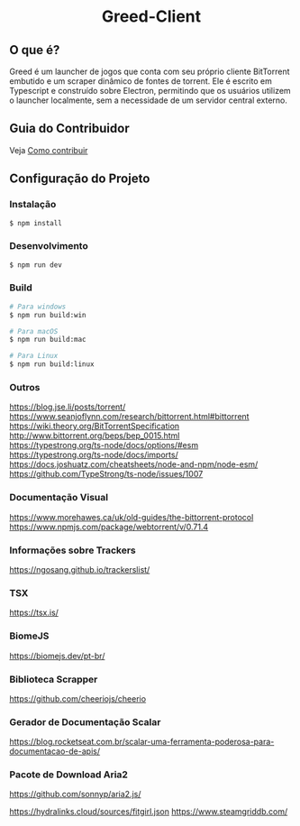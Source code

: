 # <div align="center">Greed-Client

## O que é?
Greed é um launcher de jogos que conta com seu próprio cliente BitTorrent embutido e um scraper dinâmico de fontes de torrent. Ele é escrito em Typescript e construído sobre Electron, permitindo que os usuários utilizem o launcher localmente, sem a necessidade de um servidor central externo.

## Guia do Contribuidor
Veja [Como contribuir](./CONTRIBUTORS.md)

## Configuração do Projeto

### Instalação

```bash
$ npm install
```

### Desenvolvimento 

```bash
$ npm run dev
```

### Build

```bash
# Para windows
$ npm run build:win

# Para macOS
$ npm run build:mac

# Para Linux
$ npm run build:linux
```

### Outros
https://blog.jse.li/posts/torrent/<br>
https://www.seanjoflynn.com/research/bittorrent.html#bittorrent<br>
https://wiki.theory.org/BitTorrentSpecification<br>
http://www.bittorrent.org/beps/bep_0015.html<br>
https://typestrong.org/ts-node/docs/options/#esm<br>
https://typestrong.org/ts-node/docs/imports/<br>
https://docs.joshuatz.com/cheatsheets/node-and-npm/node-esm/<br>
https://github.com/TypeStrong/ts-node/issues/1007<br>

### Documentação Visual
https://www.morehawes.ca/uk/old-guides/the-bittorrent-protocol<br>
https://www.npmjs.com/package/webtorrent/v/0.71.4<br>

### Informações sobre Trackers
https://ngosang.github.io/trackerslist/

### TSX
https://tsx.is/<br>

### BiomeJS
https://biomejs.dev/pt-br/

### Biblioteca Scrapper
https://github.com/cheeriojs/cheerio<br>

### Gerador de Documentação Scalar
https://blog.rocketseat.com.br/scalar-uma-ferramenta-poderosa-para-documentacao-de-apis/

### Pacote de Download Aria2
https://github.com/sonnyp/aria2.js/

https://hydralinks.cloud/sources/fitgirl.json
https://www.steamgriddb.com/
